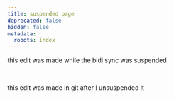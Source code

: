 ```yaml
---
title: suspended page
deprecated: false
hidden: false
metadata:
  robots: index
---
```

this edit was made while the bidi sync was suspended

<br />

this edit was made in git after I unsuspended it
